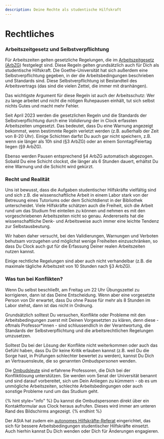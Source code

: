 ```yaml
---
description: Deine Rechte als studentische Hilfskraft
---
```


# Rechtliches

### Arbeitszeitgesetz und Selbstverpflichtung

Für Arbeitszeiten gelten gesetzliche Regelungen, die im [Arbeitszeitgesetz (ArbZG](https://www.gesetze-im-internet.de/arbzg/)) festgelegt sind. Diese Regeln gelten grundsätzlich auch für Dich als studentische Hilfskraft. Die Goethe-Universität hat sich außerdem eine Selbstverpflichtung gegeben, in der die Arbeitsbedingungen beschrieben und Standards sind. Diese Selbstverpflichtung ist Bestandteil des Arbeitsvertrags (das sind die vielen Zettel, die immer mit dranhängen).

Das wichtigste Argument für diese Regeln ist auch der Arbeitsschutz: Wer zu lange arbeitet und nicht die nötigen Ruhepausen einhält, tut sich selbst nichts Gutes und macht mehr Fehler.

Seit April 2023 werden die gesetzlichen Regeln und die Standards der Selbstverpflichtung durch eine _Validierung_ der in Clock erfassten Arbeitszeiten umgesetzt. Das bedeutet, dass Du eine Warnung angezeigt bekommst, wenn bestimmte Regeln verletzt werden (z.B. außerhalb der Zeit von 8-20 Uhr). Einige Schichten darfst Du auch gar nicht speichern, z.B. wenn sie länger als 10h sind (§3 ArbZG) oder an einem Sonntag/Feiertag liegen (§9 ArbZG).

Ebenso werden Pausen entsprechend §4 ArbZG automatisch abgezogen. Sobald Du eine Schicht clockst, die länger als 6 Stunden dauert, erhältst Du eine Warnung und die Schicht wird gekürzt.

### Recht und Realität

Uns ist bewusst, dass die Aufgaben studentischer Hilfskräfte vielfältig sind und sich z.B. die wissenschaftliche Arbeit in einem Labor stark von der Betreuung eines Tutoriums oder dem Schichtdienst in der Bibliothek unterscheidet. Viele Hilfskräfte schätzen auch die Freiheit, sich die Arbeit rund um das Studium frei einteilen zu können und nehmen es mit den vorgeschriebenen Arbeitszeiten nicht so genau. Andererseits hat die wissenschaftliche Denk- und Arbeitsweise auch immer eine leichte Tendenz zur Selbstausbeutung.

Wir haben daher versucht, bei den Validierungen, Warnungen und Verboten behutsam vorzugehen und möglichst wenige Freiheiten einzuschränken, so dass Du Clock auch gut für die Erfassung Deiner realen Arbeitszeiten nutzen kannst.

Einige rechtliche Regelungen sind aber auch nicht verhandelbar (z.B. die maximale tägliche Arbeitszeit von 10 Stunden nach §3 ArbZG).

### Was tun bei Konflikten?

Wenn Du selbst beschließt, am Freitag um 22 Uhr Übungszettel zu korrigieren, dann ist das Deine Entscheidung. Wenn aber eine vorgesetzte Person von Dir erwartet, dass Du ohne Pause für mehr als 8 Stunden im Labor stehst, dann ist das nicht in Ordnung.

Grundsätzlich solltest Du versuchen, Konflikte oder Probleme mit den Arbeitsbedingungen zuerst mit Deinen Vorgesetzten zu klären, denn diese - oftmals Professor\*innen - sind schlussendlich in der Verantwortung, die Standards der Selbstverpflichtung und die arbeitsrechtlichen Regelungen umzusetzen.

Solltest Du bei der Lösung der Konflikte nicht weiterkommen oder auch das Gefühl haben, dass Du Dir keine Kritik erlauben kannst (z.B. weil Du die Sorge hast, in Prüfungen schlechter bewertet zu werden), kannst Du Dich an Vertrauensleute, die so genannten _Ombudspersonen_ wenden.

Die [Ombudsleute](https://www.uni-frankfurt.de/97234850/Ombudspersonen\_f%C3%BCr\_Studierende\_und\_wissenschaftliche\_Mitarbeiter\_innen\_sowie\_f%C3%BCr\_studentische\_und\_wissenschaftliche\_Hilfskr%C3%A4fte) sind erfahrene Professoren, die Dich bei der Konfliktlösung unterstützen. Sie werden vom Senat der Universität benannt und sind darauf vorbereitet, sich um Dein Anliegen zu kümmern - ob es um unmögliche Arbeitszeiten, schlechte Arbeitsbedingungen oder auch sonstige Probleme rund um das Studium geht.

{% hint style="info" %}
Du kannst die Ombudspersonen direkt über ein Kontaktformular aus Clock heraus aufrufen. Dieses wird immer am unteren Rand des Bildschirms angezeigt.
{% endhint %}

Der AStA hat zudem ein [autonomes Hilfskräfte-Referat](https://asta-frankfurt.de/gremien/autonome-referate/autonomes-hilfskraefte-referat) eingerichtet, das sich für bessere Arbeitsbedingungen studentischer Hilfskräfte einsetzt. Auch hierhin kannst Du Dich wenden oder Dich für Änderungen engagieren.
